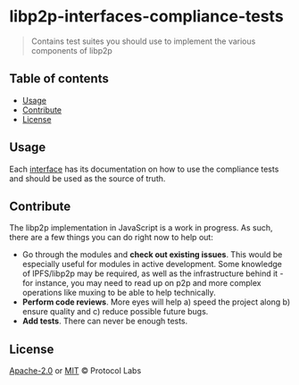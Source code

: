 # libp2p-interfaces-compliance-tests <!-- omit in toc -->

> Contains test suites you should use to implement the various components of libp2p

## Table of contents <!-- omit in toc -->

- [Usage](#usage)
- [Contribute](#contribute)
- [License](#license)

## Usage

Each [interface](../interfaces) has its documentation on how to use the compliance tests and should be used as the source of truth.

## Contribute

The libp2p implementation in JavaScript is a work in progress. As such, there are a few things you can do right now to help out:

 - Go through the modules and **check out existing issues**. This would be especially useful for modules in active development. Some knowledge of IPFS/libp2p may be required, as well as the infrastructure behind it - for instance, you may need to read up on p2p and more complex operations like muxing to be able to help technically.
 - **Perform code reviews**. More eyes will help a) speed the project along b) ensure quality and c) reduce possible future bugs.
 - **Add tests**. There can never be enough tests.

## License

[Apache-2.0](LICENSE-APACHE) or [MIT](LICENSE-MIT) © Protocol Labs
